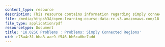 ```yaml
---
content_type: resource
description: This resource contains information regarding simply connected regions.
file: /media/https%3A/open-learning-course-data-rc.s3.amazonaws.com/18-02sc-multivariable-calculus-fall-2010/c75a4c31bba8aac9f546bb6ca0bc7add_MIT18_02SC_pb_72_quest.pdf
file_type: application/pdf
resourcetype: Document
title: '18.02SC Problems : Problems: Simply Connected Regions'
uid: c75a4c31-bba8-aac9-f546-bb6ca0bc7add
---
```

